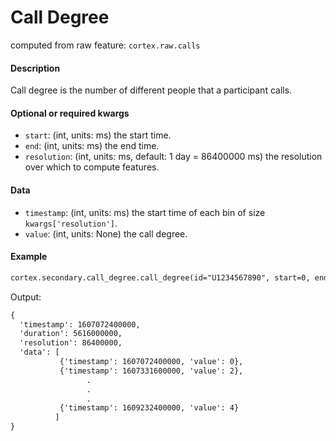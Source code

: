 # Call Degree

computed from raw feature: `cortex.raw.calls`

#### Description

Call degree is the number of different people that a participant calls.

#### Optional or required kwargs

- `start`: (int, units: ms) the start time.
- `end`: (int, units: ms) the end time.
- `resolution`: (int, units: ms, default: 1 day = 86400000 ms) the resolution over which to compute features.

#### Data

- `timestamp`: (int, units: ms) the start time of each bin of size `kwargs['resolution']`.
- `value`: (int, units: None) the call degree.

#### Example

```markdown
cortex.secondary.call_degree.call_degree(id="U1234567890", start=0, end=cortex.now(), resolution=86400000)
```
Output:
```markdown
{
  'timestamp': 1607072400000,
  'duration': 5616000000,
  'resolution': 86400000,
  'data': [
           {'timestamp': 1607072400000, 'value': 0},
           {'timestamp': 1607331600000, 'value': 2},
                 .
                 .
                 .
           {'timestamp': 1609232400000, 'value': 4}
          ]
}
```
